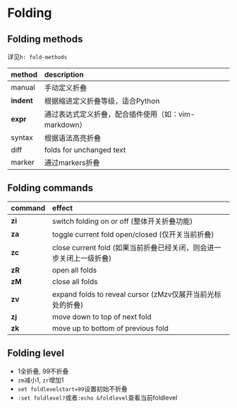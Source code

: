 # Folding

## Folding methods

详见`h: fold-methods`

method | description
:-|:-
manual | 手动定义折叠
__indent__ | 根据缩进定义折叠等级，适合Python
__expr__ | 通过表达式定义折叠，配合插件使用（如：vim-markdown）
syntax | 根据语法高亮折叠
diff | folds for unchanged text
marker | 通过markers折叠

## Folding commands

command | effect
:-|:-
__zi__ | switch folding on or off (整体开关折叠功能)
__za__ | toggle current fold open/closed (仅开关当前折叠)
__zc__ | close current fold (如果当前折叠已经关闭，则会进一步关闭上一级折叠)
__zR__ | open all folds
__zM__ | close all folds
__zv__ | expand folds to reveal cursor (zMzv仅展开当前光标处的折叠)
__zj__ | move down to top of next fold
__zk__ | move up to bottom of previous fold

## Folding level

* 1全折叠, 99不折叠
* `zm`减小1, `zr`增加1
* `set foldlevelstart=99`设置初始不折叠
* `:set foldlevel?`或者`:echo &foldlevel`查看当前foldlevel

